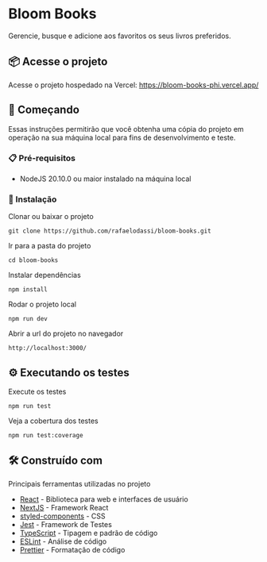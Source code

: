 # Bloom Books

Gerencie, busque e adicione aos favoritos os seus livros preferidos.

## 📦 Acesse o projeto

Acesse o projeto hospedado na Vercel: https://bloom-books-phi.vercel.app/

## 🚀 Começando

Essas instruções permitirão que você obtenha uma cópia do projeto em operação na sua máquina local para fins de desenvolvimento e teste.

### 📋 Pré-requisitos

- NodeJS 20.10.0 ou maior instalado na máquina local

### 🔧 Instalação

Clonar ou baixar o projeto

```
git clone https://github.com/rafaelodassi/bloom-books.git
```

Ir para a pasta do projeto

```
cd bloom-books
```

Instalar dependências

```
npm install
```

Rodar o projeto local

```
npm run dev
```

Abrir a url do projeto no navegador

```
http://localhost:3000/
```

## ⚙️ Executando os testes

Execute os testes

```
npm run test
```

Veja a cobertura dos testes

```
npm run test:coverage
```

## 🛠️ Construído com

Principais ferramentas utilizadas no projeto

- [React](https://react.dev/) - Biblioteca para web e interfaces de usuário
- [NextJS](https://nextjs.org/) - Framework React
- [styled-components](https://styled-components.com/) - CSS
- [Jest](https://jestjs.io/pt-BR/) - Framework de Testes
- [TypeScript](https://www.typescriptlang.org/) - Tipagem e padrão de código
- [ESLint](https://eslint.org/) - Análise de código
- [Prettier](https://prettier.io/) - Formatação de código
